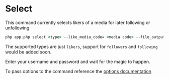 # Select
This command currently selects likers of a media for later following or unfollowing.
```bat
php app.php select <type> --like_media_code= <media code> --file_output= <path>
```
The supported types are just `likers`, support for `followers` and `following` would be added
soon.

Enter your username and password and wait for the magic to happen.

To pass options to the command reference the [options documentation](../options.md)